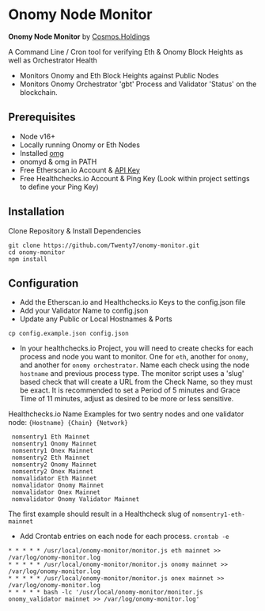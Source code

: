 # Onomy Node Monitor
**Onomy Node Monitor** by [Cosmos.Holdings](https://cosmos.holdings/)

A Command Line / Cron tool for verifying Eth & Onomy Block Heights as well as Orchestrator Health
 - Monitors Onomy and Eth Block Heights against Public Nodes
 - Monitors Onomy Orchestrator 'gbt' Process and Validator 'Status' on the blockchain.

## Prerequisites
 * Node v16+
 * Locally running Onomy or Eth Nodes
 * Installed [omg](https://github.com/dotneko/omg)
 * onomyd & omg in PATH
 * Free Etherscan.io Account & [API Key](https://etherscan.io/myapikey)
 * Free Healthchecks.io Account & Ping Key (Look within project settings to define your Ping Key)

## Installation
Clone Repository & Install Dependencies
```
git clone https://github.com/Twenty7/onomy-monitor.git
cd onomy-monitor
npm install
```

## Configuration
 * Add the Etherscan.io and Healthchecks.io Keys to the config.json file
 * Add your Validator Name to config.json
 * Update any Public or Local Hostnames & Ports
```
cp config.example.json config.json
```

 * In your healthchecks.io Project, you will need to create checks for each process and node you want to monitor. One for `eth`, another for `onomy`, and another for `onomy orchestrator`. Name each check using the node `hostname` and previous process type. The monitor script uses a 'slug' based check that will create a URL from the Check Name, so they must be exact. It is recommended to set a Period of 5 minutes and Grace Time of 11 minutes, adjust as desired to be more or less sensitive.
 
 Healthchecks.io Name Examples for two sentry nodes and one validator node:
`{Hostname} {Chain} {Network}`
```
 nomsentry1 Eth Mainnet
 nomsentry1 Onomy Mainnet
 nomsentry1 Onex Mainnet
 nomsentry2 Eth Mainnet
 nomsentry2 Onomy Mainnet
 nomsentry2 Onex Mainnet
 nomvalidator Eth Mainnet
 nomvalidator Onomy Mainnet
 nomvalidator Onex Mainnet
 nomvalidator Onomy Validator Mainnet
```
The first example should result in a Healthcheck slug of `nomsentry1-eth-mainnet`

 * Add Crontab entries on each node for each process.  `crontab -e`
```
* * * * * /usr/local/onomy-monitor/monitor.js eth mainnet >> /var/log/onomy-monitor.log
* * * * * /usr/local/onomy-monitor/monitor.js onomy mainnet >> /var/log/onomy-monitor.log
* * * * * /usr/local/onomy-monitor/monitor.js onex mainnet >> /var/log/onomy-monitor.log
* * * * * bash -lc '/usr/local/onomy-monitor/monitor.js onomy_validator mainnet >> /var/log/onomy-monitor.log'
```
